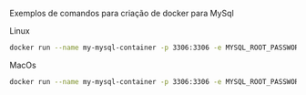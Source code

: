 Exemplos de comandos para criação de docker para MySql

Linux

```sh
docker run --name my-mysql-container -p 3306:3306 -e MYSQL_ROOT_PASSWORD=password -d -v ~/volumes/mysql:/var/lib/mysql mysql:5.7
```

MacOs

```sh
docker run --name my-mysql-container -p 3306:3306 -e MYSQL_ROOT_PASSWORD=password -d -v ~/volumes/mysql:/var/lib/mysql --platform linux/x86_64 mysql:5.7
```
